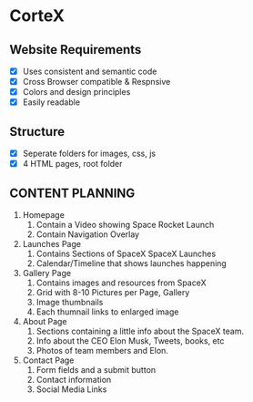 # CorteX
## Website Requirements

- [X] Uses consistent and semantic code
- [X] Cross Browser compatible & Respnsive
- [X] Colors and design principles
- [X] Easily readable

## Structure
- [X] Seperate folders for images, css, js
- [X] 4 HTML pages, root folder

## CONTENT PLANNING
1. Homepage
    1. Contain a Video showing Space Rocket Launch
    2. Contain Navigation Overlay
2. Launches Page
    1. Contains Sections of SpaceX SpaceX Launches
    2. Calendar/Timeline that shows launches happening
3. Gallery Page
    1. Contains images and resources from SpaceX
    2. Grid with 8-10 Pictures per Page, Gallery
    3. Image thumbnails
    4. Each thumnail links to enlarged image
4. About Page
    1. Sections containing a little info about the SpaceX team. 
    2. Info about the CEO Elon Musk, Tweets, books, etc
    3. Photos of team members and Elon. 
5. Contact Page
    1. Form fields and a submit button
    2. Contact information
    3. Social Media Links